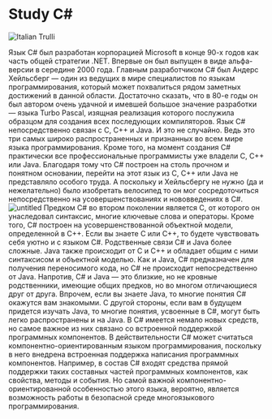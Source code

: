# Study C#
<div align="left">
  
<img src="https://user-images.githubusercontent.com/43417474/51752125-1fc80780-20d0-11e9-8d6a-e71c36813b3f.png" alt="Italian Trulli "  >

</div>

Язык C# был разработан корпорацией Microsoft в конце 90-х годов как часть общей стратегии .NET. Впервые он был выпущен в виде альфа-версии в середине 2000 года. Главным разработчиком C# был Андерс Хейльсберг — один из ведущих в мире специалистов по языкам программирования, который может похвалиться рядом заметных достижений в данной области. Достаточно сказать, что в 80-е годы он был автором очень удачной и имевшей большое значение разработки — языка Turbo Pascal, изящная реализация которого послужила образцом для создания всех последующих компиляторов.
Язык C# непосредственно связан с С, С++ и Java. И это не случайно. Ведь это три самых широко распространенных и признанных во всем мире языка программирования. Кроме того, на момент создания C# практически все профессиональные программисты уже владели С, С++ или Java. Благодаря тому что C# построен на столь прочном и понятном основании, перейти на этот язык из С, С++ или Java не представляло особого труда. А поскольку и Хейльсбергу не нужно (да и нежелательно) было изобретать велосипед то он мог сосредоточиться непосредственно на усовершенствованиях и нововведениях в C#.
![untitled](https://user-images.githubusercontent.com/43417474/51785559-13e15180-2173-11e9-95e2-2b7e5ea38ab4.png)
Предком C# во втором поколении является С, от которого он унаследовал синтаксис, многие ключевые слова и операторы. Кроме того, C# построен на усовершенствованной объектной модели, определенной в С++. Если вы знаете С или С++, то будете чувствовать себя уютно и с языком C#.
Родственные связи C# и Java более сложные. Java также происходит от С и С++ и обладает общим с ними синтаксисом и объектной моделью. Как и Java, C# предназначен для получения переносимого кода, но C# не происходит непосредственно от Java. Напротив, C# и Java — это близкие, но не кровные родственники, имеющие общих предков, но во многом отличающиеся друг от друга. Впрочем, если вы знаете Java, то многие понятия C# окажутся вам знакомыми. С другой стороны, если вам в будущем придется изучать Java, то многие понятия, усвоенные в C#, могут быть легко распространены и на Java.
В C# имеется немало новых средств, но самое важное из них связано со встроенной поддержкой программных компонентов. В действительности C# может считаться компонентно-ориентированным языком программирования, поскольку в него внедрена встроенная поддержка написания программных компонентов. Например, в состав C# входят средства прямой поддержки таких составных частей программных компонентов, как свойства, методы и события. Но самой важной компонентно-ориентированной особенностью этого языка, вероятно, является возможность работы в безопасной среде многоязыкового программирования.

